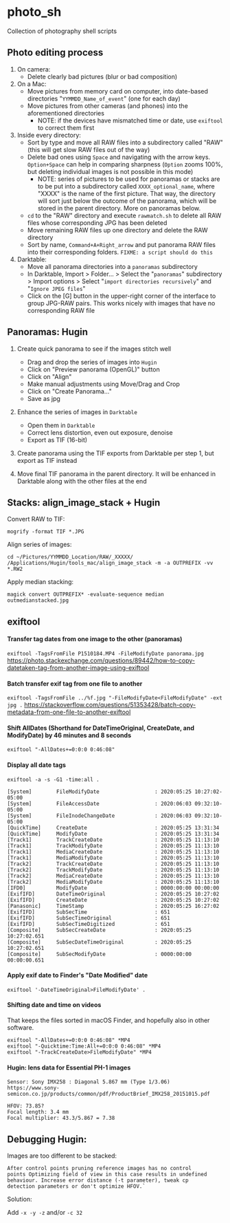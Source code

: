 # photo_sh
Collection of photography shell scripts

## Photo editing process
 1. On camera:
    * Delete clearly bad pictures (blur or bad composition)
 2. On a Mac:
    * Move pictures from memory card on computer, into date-based directories "`YYMMDD_Name_of_event`" (one for each day)
    * Move pictures from other cameras (and phones) into the aforementioned directories
      * NOTE: if the devices have mismatched time or date, use `exiftool` to correct them first
 3. Inside every directory:
    * Sort by type and move all RAW files into a subdirectory called "RAW" (this will get slow RAW files out of the way)
    * Delete bad ones using `Space` and navigating with the arrow keys. `Option+Space` can help in comparing sharpness (`Option` zooms 100%, but deleting individual images is not possible in this mode)
      * NOTE: series of pictures to be used for panoramas or stacks are to be put into a subdirectory called `XXXX_optional_name`, where "XXXX" is the name of the first picture. That way, the directory will sort just below the outcome of the panorama, which will be stored in the parent directory. More on panoramas below. 
    * `cd` to the "RAW" directory and execute `rawmatch.sh` to delete all RAW files whose corresponding JPG has been deleted
    * Move remaining RAW files up one directory and delete the RAW directory
    * Sort by name, `Command+A+Right_arrow` and put panorama RAW files into their corresponding folders. `FIXME: a script should do this`
 4. Darktable:
    * Move all panorama directories into a `panoramas` subdirectory
    * In Darktable, Import > Folder... > Select the "`panoramas`" subdirectory > Import options > Select "`import directories recursively`" and "`Ignore JPEG files`"
    * Click on the [G] button in the upper-right corner of the interface to group JPG-RAW pairs. This works nicely with images that have no corresponding RAW file

## Panoramas: Hugin
1. Create quick panorama to see if the images stitch well
   * Drag and drop the series of images into `Hugin`
   * Click on "Preview panorama (OpenGL)" button
   * Click on "Align"
   * Make manual adjustments using Move/Drag and Crop
   * Click on "Create Panorama..."
   * Save as jpg

2. Enhance the series of images in `Darktable`
   * Open them in `Darktable`
   * Correct lens distortion, even out exposure, denoise
   * Export as TIF (16-bit)
 
3. Create panorama using the TIF exports from Darktable per step 1, but export as TIF instead

4. Move final TIF panorama in the parent directory. It will be enhanced in Darktable along with the other files at the end

## Stacks: align_image_stack + Hugin

Convert RAW to TIF:

    mogrify -format TIF *.JPG
    
Align series of images:

    cd ~/Pictures/YYMMDD_Location/RAW/_XXXXX/
    /Applications/Hugin/tools_mac/align_image_stack -m -a OUTPREFIX -vv *.RW2

Apply median stacking:

    magick convert OUTPREFIX* -evaluate-sequence median outmedianstacked.jpg

## exiftool

#### Transfer tag dates from one image to the other (panoramas)
`exiftool -TagsFromFile P1510184.MP4 -FileModifyDate panorama.jpg`
https://photo.stackexchange.com/questions/89442/how-to-copy-datetaken-tag-from-another-image-using-exiftool

#### Batch transfer exif tag from one file to another

`exiftool -TagsFromFile ../%f.jpg "-FileModifyDate<FileModifyDate" -ext jpg .`
https://stackoverflow.com/questions/51353428/batch-copy-metadata-from-one-file-to-another-exiftool

#### Shift AllDates (Shorthand for DateTimeOriginal, CreateDate, and ModifyDate) by 46 minutes and 8 seconds
`exiftool "-AllDates+=0:0:0 0:46:08"`

#### Display all date tags
    exiftool -a -s -G1 -time:all .

    [System]        FileModifyDate                  : 2020:05:25 10:27:02-05:00
    [System]        FileAccessDate                  : 2020:06:03 09:32:10-05:00
    [System]        FileInodeChangeDate             : 2020:06:03 09:32:10-05:00
    [QuickTime]     CreateDate                      : 2020:05:25 13:31:34
    [QuickTime]     ModifyDate                      : 2020:05:25 13:31:34
    [Track1]        TrackCreateDate                 : 2020:05:25 11:13:10
    [Track1]        TrackModifyDate                 : 2020:05:25 11:13:10
    [Track1]        MediaCreateDate                 : 2020:05:25 11:13:10
    [Track1]        MediaModifyDate                 : 2020:05:25 11:13:10
    [Track2]        TrackCreateDate                 : 2020:05:25 11:13:10
    [Track2]        TrackModifyDate                 : 2020:05:25 11:13:10
    [Track2]        MediaCreateDate                 : 2020:05:25 11:13:10
    [Track2]        MediaModifyDate                 : 2020:05:25 11:13:10
    [IFD0]          ModifyDate                      : 0000:00:00 00:00:00
    [ExifIFD]       DateTimeOriginal                : 2020:05:25 10:27:02
    [ExifIFD]       CreateDate                      : 2020:05:25 10:27:02
    [Panasonic]     TimeStamp                       : 2020:05:25 16:27:02
    [ExifIFD]       SubSecTime                      : 651
    [ExifIFD]       SubSecTimeOriginal              : 651
    [ExifIFD]       SubSecTimeDigitized             : 651
    [Composite]     SubSecCreateDate                : 2020:05:25 10:27:02.651
    [Composite]     SubSecDateTimeOriginal          : 2020:05:25 10:27:02.651
    [Composite]     SubSecModifyDate                : 0000:00:00 00:00:00.651
    
#### Apply exif date to Finder's "Date Modified" date

`exiftool '-DateTimeOriginal>FileModifyDate' .`

#### Shifting date and time on videos

That keeps the files sorted in macOS Finder, and hopefully also in other software.

    exiftool "-AllDates+=0:0:0 0:46:08" *MP4
    exiftool "-Quicktime:Time:All+=0:0:0 0:46:08" *MP4
    exiftool "-TrackCreateDate>FileModifyDate" *MP4

#### Hugin: lens data for Essential PH-1 images

    Sensor: Sony IMX258 : Diagonal 5.867 mm (Type 1/3.06)
    https://www.sony-semicon.co.jp/products/common/pdf/ProductBrief_IMX258_20151015.pdf

    HFOV: 73.85?
    Focal length: 3.4 mm
    Focal multiplier: 43.3/5.867 = 7.38
    
## Debugging Hugin:

Images are too different to be stacked:

    After control points pruning reference images has no control
    points Optimizing field of view in this case results in undefined
    behaviour. Increase error distance (-t parameter), tweak cp
    detection parameters or don't optimize HFOV.`

Solution:

Add `-x -y -z` and/or `-c 32`
